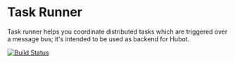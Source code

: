 # Task Runner

Task runner helps you coordinate distributed tasks which are triggered over a message bus; it's intended to be used as backend for Hubot.


[![Build Status](https://travis-ci.org/israelshirk/js-task-runner.svg?branch=master)](https://travis-ci.org/israelshirk/js-task-runner)